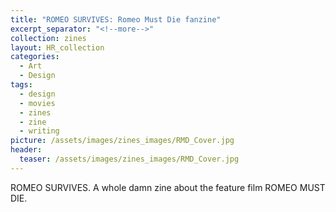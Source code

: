 ```yaml
---
title: "ROMEO SURVIVES: Romeo Must Die fanzine"
excerpt_separator: "<!--more-->"
collection: zines
layout: HR_collection
categories:
  - Art
  - Design
tags:
  - design
  - movies
  - zines
  - zine
  - writing
picture: /assets/images/zines_images/RMD_Cover.jpg
header:
  teaser: /assets/images/zines_images/RMD_Cover.jpg
---
```

ROMEO SURVIVES. A whole damn zine about the feature film ROMEO MUST DIE.  

